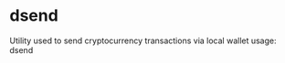 # dsend
Utility used to send cryptocurrency transactions via local wallet
usage: dsend <address> <amount>
